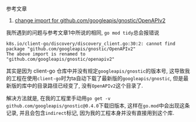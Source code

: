 
参考文章

1. [change import for github.com/googleapis/gnostic/OpenAPIv2](https://github.com/kubernetes/client-go/issues/743)

我所遇到的问题与参考文章1中所说的相同, `go mod tidy`总会报错说

```
k8s.io/client-go/discovery/discovery_client.go:30:2: cannot find package "github.com/googleapis/gnostic/OpenAPIv2"
The above import is renamed to
"github.com/googleapis/gnostic/openapiv2"
```

其实是因为 client-go 仓库中并没有规定`googleapis/gnostic`的版本号, 这导致我的工程在使用`client-go`时为ta自动下载了最新版的`googleapis/gnostic`, 但是最新版的库中的目录路径已经变了, 没有`OpenAPIv2`这个目录了.

解决方法就是, 在我的工程里手动用`go get -v github.com/googleapis/gnostic@0.4.0`下载旧版本, 这样在`go.mod`中会出现这条记录, 并且会包含`indirect`标记, 因为我的工程本身并没有直接用到这个库.

